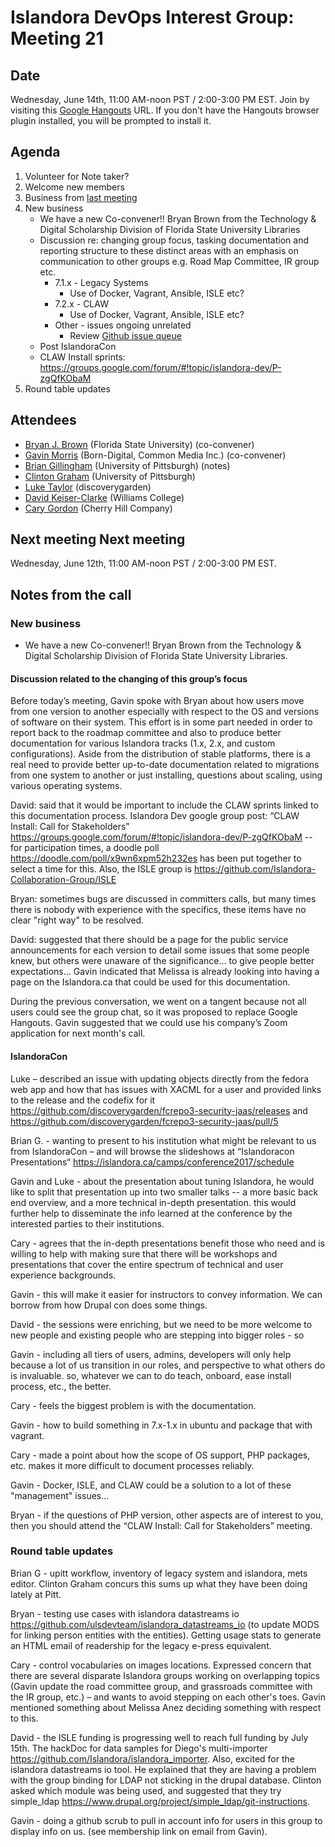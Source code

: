 # Islandora DevOps Interest Group: Meeting 21

## Date
Wednesday, June 14th, 11:00 AM-noon PST / 2:00-3:00 PM EST. Join by visiting this [Google Hangouts](https://hangouts.google.com/hangouts/_/commonmediainc.com/islandor-devops) URL. If you don't have the Hangouts browser plugin installed, you will be prompted to install it.

## Agenda
1. Volunteer for Note taker?
2. Welcome new members
3. Business from [last meeting](https://github.com/islandora-interest-groups/Islandora-DevOps-Interest-Group/blob/master/meetings/20.md)
4. New business
   * We have a new Co-convener!! Bryan Brown from the Technology & Digital Scholarship Division of Florida State University Libraries
   * Discussion re: changing group focus, tasking documentation and reporting structure to these distinct areas with an emphasis on communication to other groups e.g. Road Map Committee, IR group etc.
     * 7.1.x - Legacy Systems
       * Use of Docker, Vagrant, Ansible, ISLE etc?
     * 7.2.x - CLAW
       * Use of Docker, Vagrant, Ansible, ISLE etc?
     * Other - issues ongoing unrelated
       * Review [Github issue queue](https://github.com/islandora-interest-groups/Islandora-DevOps-Interest-Group/issues)
   * Post IslandoraCon
   * CLAW Install sprints: https://groups.google.com/forum/#!topic/islandora-dev/P-zgQfKObaM
5. Round table updates

## Attendees
* [Bryan J. Brown](https://github.com/bryjbrown) (Florida State University) (co-convener) 
* [Gavin Morris](https://github.com/g7morris) (Born-Digital, Common Media Inc.) (co-convener) 
* [Brian Gillingham](https://github.com/bgilling) (University of Pittsburgh) (notes) 
* [Clinton Graham](https://github.com/ctgraham) (University of Pittsburgh) 
* [Luke Taylor](https://github.com/lutaylor) (discoverygarden) 
* [David Keiser-Clarke](https://github.com/dwk2) (Williams College) 
* [Cary Gordon](https://github.com/highermath) (Cherry Hill Company)


## Next meeting Next meeting
Wednesday, June 12th, 11:00 AM-noon PST / 2:00-3:00 PM EST.



## Notes from the call

### New business
- We have a new Co-convener!! Bryan Brown from the Technology & Digital Scholarship Division of Florida State University Libraries.

#### Discussion related to the changing of this group’s focus
Before today’s meeting, Gavin spoke with Bryan about how users move from one version to another especially with respect to the OS and versions of software on their system. This effort is in some part needed in order to report 
back to the roadmap committee and also to produce better documentation for various Islandora tracks (1.x, 2.x, and custom configurations).  Aside from the distribution of stable platforms, there is a real need to provide better 
up-to-date documentation related to migrations from one system to another or just installing, questions about scaling, using various operating systems. 

David: said that it would be important to include the CLAW sprints linked to this documentation process.  Islandora Dev google group post: “CLAW Install: Call for Stakeholders” https://groups.google.com/forum/#!topic/islandora-dev/P-zgQfKObaM -- for participation times, a doodle poll 
https://doodle.com/poll/x9wn6xpm52h232es has been put together to select a time for this.  Also, the ISLE group is https://github.com/Islandora-Collaboration-Group/ISLE 

Bryan: sometimes bugs are discussed in committers calls, but many times there is nobody with experience with the specifics, these items have no clear "right way" to be resolved. 

David: suggested that there should be a page for the public service announcements for each version to detail some issues that some people knew, but others were unaware of the significance... to give people better expectations... Gavin indicated that Melissa is already looking into having a page on the Islandora.ca that could be used for this documentation. 

During the previous conversation, we went on a tangent because not all users could see the group chat, so it was proposed to replace Google Hangouts. Gavin suggested that we could use his company’s Zoom application for next month's call.

#### IslandoraCon
Luke – described an issue with updating objects directly from the fedora web app and how that has issues with XACML for a user and provided links to the release and the codefix for it 
https://github.com/discoverygarden/fcrepo3-security-jaas/releases and https://github.com/discoverygarden/fcrepo3-security-jaas/pull/5 

Brian G. - wanting to present to his institution what might be relevant to us from IslandoraCon 
– and will browse the slideshows at “Islandoracon Presentations“ https://islandora.ca/camps/conference2017/schedule 

Gavin and Luke - about the presentation about tuning Islandora, he would like to split that presentation up into two smaller talks -- a more basic back end overview, and a more technical in-depth presentation.  this would further help to disseminate the info learned at the conference by the interested parties to their institutions. 

Cary - agrees that the in-depth presentations benefit those who need and is willing to help with making sure that there will be workshops and presentations that cover the entire spectrum of technical and user experience backgrounds. 

Gavin - this will make it easier for instructors to convey information.  We can borrow from how Drupal con does some things. 

David - the sessions were enriching, but we need to be more welcome to new people and existing people 
who are stepping into bigger roles - so 

Gavin - including all tiers of users, admins, developers will only help because a lot of us transition in our roles, and perspective to what others do is invaluable.  so, whatever we can to 
do teach, onboard, ease install process, etc., the better. 

Cary - feels the biggest problem is with the documentation. 

Gavin - how to build something in 7.x-1.x in ubuntu and package that with vagrant. 

Cary - made a point about how the scope of OS support, PHP packages, etc. makes it more difficult to document processes reliably.  

Gavin - Docker, ISLE, and CLAW could be a solution to a lot of these "management" issues... 

Bryan - if the questions of PHP version, other aspects are of interest to you, then you should attend the “CLAW Install: Call for Stakeholders” meeting.


### Round table updates
Brian G - upitt workflow, inventory of legacy system and islandora, mets editor.  Clinton Graham concurs this sums up what they have been doing lately at Pitt. 

Bryan - testing use cases with islandora datastreams io https://github.com/ulsdevteam/islandora_datastreams_io (to update MODS for linking person entities with the entities).  Getting usage stats to generate an HTML email of readership for the legacy e-press equivalent. 

Cary - control vocabularies on images locations.  Expressed concern that there are several disparate Islandora groups working on overlapping topics (Gavin update the road committee group, and grassroads committee with the IR group, etc.) – and 
wants to avoid stepping on each other's toes.  Gavin mentioned something about Melissa Anez deciding something with respect to this. 

David - the ISLE funding is progressing well to reach full funding by July 15th.  The hackDoc for data samples for Diego's multi-importer https://github.com/Islandora/islandora_importer.  Also, excited for the islandora datastreams io tool.  He explained that they are having a problem with the group binding for LDAP not sticking in the drupal database. Clinton asked which module was being used, and suggested that they try simple_ldap https://www.drupal.org/project/simple_ldap/git-instructions.

Gavin - doing a github scrub to pull in account info for users in this group to display info on us.  (see membership link on email from Gavin).
